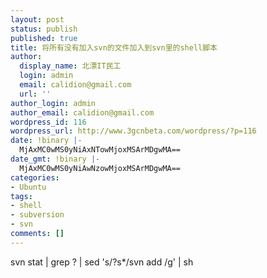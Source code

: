 ```yaml
---
layout: post
status: publish
published: true
title: 将所有没有加入svn的文件加入到svn里的shell脚本
author:
  display_name: 北漂IT民工
  login: admin
  email: calidion@gmail.com
  url: ''
author_login: admin
author_email: calidion@gmail.com
wordpress_id: 116
wordpress_url: http://www.3gcnbeta.com/wordpress/?p=116
date: !binary |-
  MjAxMC0wMS0yNiAxNTowMjoxMSArMDgwMA==
date_gmt: !binary |-
  MjAxMC0wMS0yNiAwNzowMjoxMSArMDgwMA==
categories:
- Ubuntu
tags:
- shell
- subversion
- svn
comments: []
---
```

<p>svn stat | grep ? | sed 's/?s*/svn add /g' | sh</p>
